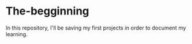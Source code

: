 # The-begginning
In this repository, I'll be saving my first projects in order to document my learning.
